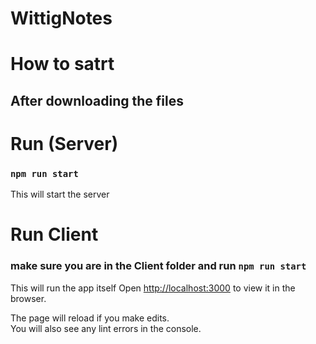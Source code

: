 # WittigNotes

# How to satrt
## After downloading the files 

# Run (Server)
### `npm run start`

This will start the server

#  Run Client 
### make sure you are in the Client folder and run `npm run start`

This will run the app itself 
Open [http://localhost:3000](http://localhost:3000) to view it in the browser.

The page will reload if you make edits.\
You will also see any lint errors in the console.

